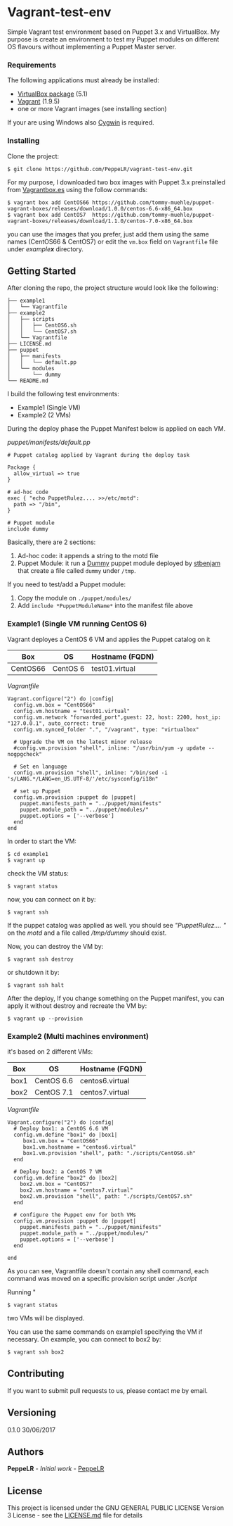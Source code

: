 # Vagrant-test-env
Simple Vagrant test environment based on Puppet 3.x and VirtualBox.
My purpose is create an environment to test my Puppet modules on different OS flavours without implementing a Puppet Master server.


### Requirements
The following applications must already be installed:

* [VirtualBox package](https://www.virtualbox.org/) (5.1)
* [Vagrant](https://www.vagrantup.com/) (1.9.5)
* one or more Vagrant images (see installing section)

If your are using Windows also [Cygwin](http://www.cygwin.com) is required.


### Installing
Clone the project:

```
$ git clone https://github.com/PeppeLR/vagrant-test-env.git
```

For my purpose, I downloaded two box images with Puppet 3.x preinstalled from [Vagrantbox.es](http://Vagrantbox.es) using the follow commands:

```
$ vagrant box add CentOS66 https://github.com/tommy-muehle/puppet-vagrant-boxes/releases/download/1.0.0/centos-6.6-x86_64.box
$ vagrant box add CentOS7  https://github.com/tommy-muehle/puppet-vagrant-boxes/releases/download/1.1.0/centos-7.0-x86_64.box
```

you can use the images that you prefer, just add them using the same names (CentOS66 & CentOS7) or edit the `vm.box` field on `Vagrantfile` file under *example**x*** directory.


## Getting Started

After cloning the repo, the project structure would look like the following:

```
├── example1
│   └── Vagrantfile
├── example2
│   ├── scripts
│   │   ├── CentOS6.sh
│   │   └── CentOS7.sh
│   └── Vagrantfile
├── LICENSE.md
├── puppet
│   ├── manifests
│   │   └── default.pp
│   └── modules
│       └── dummy
└── README.md
```

I build the following test environments:

* Example1 (Single VM)
* Example2 (2 VMs)

During the deploy phase the Puppet Manifest below is applied on each VM.

*puppet/manifests/default.pp*
```
# Puppet catalog applied by Vagrant during the deploy task

Package {
  allow_virtual => true
}

# ad-hoc code
exec { "echo PuppetRulez.... >>/etc/motd":
  path => "/bin",
}

# Puppet module
include dummy
```

Basically, there are 2 sections:

1. Ad-hoc code:   it appends a string to the motd file 
2. Puppet Module: it run a [Dummy](https://github.com/stbenjam/puppet-dummy) puppet module deployed by [stbenjam](https://github.com/stbenjam) that create a file called ```dummy``` under ```/tmp```.

If you need to test/add a Puppet module:

1. Copy the module on ```./puppet/modules/``` 
2. Add ```include *PuppetModuleName*``` into the manifest file above


### Example1 (Single VM running CentOS 6)
Vagrant deployes a CentOS 6 VM and applies the Puppet catalog on it

 Box |     OS     | Hostname (FQDN)
-----|------------| -------------
CentOS66|CentOS 6 | test01.virtual

*Vagrantfile*
```
Vagrant.configure("2") do |config|
  config.vm.box = "CentOS66"
  config.vm.hostname = "test01.virtual"
  config.vm.network "forwarded_port",guest: 22, host: 2200, host_ip: "127.0.0.1", auto_correct: true
  config.vm.synced_folder ".", "/vagrant", type: "virtualbox"

  # Upgrade the VM on the latest minor release
  #config.vm.provision "shell", inline: "/usr/bin/yum -y update --nogpgcheck"

  # Set en language
  config.vm.provision "shell", inline: "/bin/sed -i 's/LANG.*/LANG=en_US.UTF-8/'/etc/sysconfig/i18n"

  # set up Puppet
  config.vm.provision :puppet do |puppet|
    puppet.manifests_path = "../puppet/manifests"
    puppet.module_path = "../puppet/modules/"
    puppet.options = ['--verbose']
  end
end
```

In order to start the VM:
```
$ cd example1
$ vagrant up
```

check the VM status:
```
$ vagrant status
```

now, you can connect on it by:
```
$ vagrant ssh
```

If the puppet catalog was applied as well. you should see *"PuppetRulez.... "* on the *motd* and a file called */tmp/dummy* should exist.

Now, you can destroy the VM by:
```
$ vagrant ssh destroy
```

or shutdown it by:
```
$ vagrant ssh halt
```

After the deploy, If you change something on the Puppet manifest, you can apply it without destroy and recreate the VM by:
```
$ vagrant up --provision
```


### Example2 (Multi machines environment)
it's based on 2 different VMs:

 Box |     OS     | Hostname (FQDN)
-----|------------| -------------
box1 |CentOS 6.6 | centos6.virtual
box2 |CentOS 7.1 | centos7.virtual


*Vagrantfile*
```
Vagrant.configure("2") do |config|
  # Deploy box1: a CentOS 6.6 VM
  config.vm.define "box1" do |box1|
     box1.vm.box = "CentOS66"
     box1.vm.hostname = "centos6.virtual"
     box1.vm.provision "shell", path: "./scripts/CentOS6.sh"
  end

  # Deploy box2: a CentOS 7 VM
  config.vm.define "box2" do |box2|
    box2.vm.box = "CentOS7"
    box2.vm.hostname = "centos7.virtual"
    box2.vm.provision "shell", path: "./scripts/CentOS7.sh"
  end

  # configure the Puppet env for both VMs
  config.vm.provision :puppet do |puppet|
    puppet.manifests_path = "../puppet/manifests"
    puppet.module_path = "../puppet/modules/"
    puppet.options = ['--verbose']
  end

end
```

As you can see, Vagrantfile doesn't contain any shell command, each command was moved on a specific provision script under *./script* 

Running "
```
$ vagrant status
``` 
two VMs will be displayed.

You can use the same commands on example1 specifying the VM if necessary.
On example, you can connect to box2 by:

```
$ vagrant ssh box2
```


## Contributing

If you want to submit pull requests to us, please contact me by email.


## Versioning
0.1.0 30/06/2017


## Authors

**PeppeLR** - *Initial work* - [PeppeLR](https://github.com/PeppeLR)


## License

This project is licensed under the  GNU GENERAL PUBLIC LICENSE Version 3 License - see the [LICENSE.md](LICENSE.md) file for details

